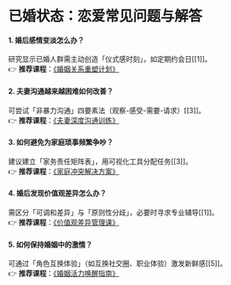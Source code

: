 # 已婚状态：恋爱常见问题与解答

#### 1. 婚后感情变淡怎么办？
研究显示已婚人群需主动创造「仪式感时刻」，如定期约会日[[1]]。  
👉 **推荐课程**：[《婚姻关系重塑计划》](https://www.codefather.cn )

#### 2. 夫妻沟通越来越困难如何改善？
可尝试「非暴力沟通」四要素法（观察-感受-需要-请求）[[3]]。  
👉 **推荐课程**：[《夫妻深度沟通训练》](https://www.codefather.cn )

#### 3. 如何避免为家庭琐事频繁争吵？
建议建立「家务责任矩阵表」，用可视化工具分配任务[[3]]。  
👉 **推荐课程**：[《家庭冲突解决方案》](https://www.codefather.cn )

#### 4. 婚后发现价值观差异怎么办？
需区分「可调和差异」与「原则性分歧」，必要时寻求专业辅导[[1]]。  
👉 **推荐课程**：[《价值观差异管理课》](https://www.codefather.cn )

#### 5. 如何保持婚姻中的激情？
可通过「角色互换体验」（如互换社交圈、职业体验）激发新鲜感[[5]]。  
👉 **推荐课程**：[《婚姻活力唤醒指南》](https://www.codefather.cn )
